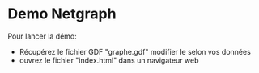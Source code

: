 Demo Netgraph
====

Pour lancer la démo:
  - Récupérez le fichier GDF "graphe.gdf" modifier le selon vos données
  - ouvrez le fichier "index.html" dans un navigateur web
